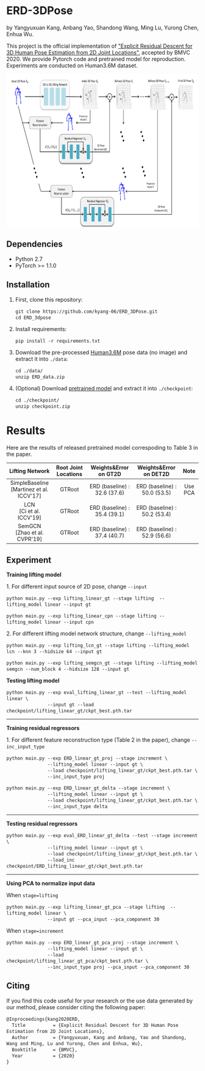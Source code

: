 # ERD-3DPose
by Yangyuxuan Kang, Anbang Yao, Shandong Wang, Ming Lu, Yurong Chen, Enhua Wu.

This project is the official implementation of ["Explicit Residual Descent for 3D Human
Pose Estimation from 2D Joint Locations"](https://www.bmvc2020-conference.com/assets/papers/0151.pdf), accepted by BMVC 2020.
We provide Pytorch code and pretrained model for reproduction. Experiments are conducted on Human3.6M dataset.

<p align="center">
    <img src="./teaser/framework.png" height="400">
</p>



## Dependencies

* Python 2.7
* PyTorch >= 1.1.0

## Installation

1. First, clone this repository:
    ```
    git clone https://github.com/kyang-06/ERD_3DPose.git
    cd ERD_3dpose
    ```
2. Install requirements:
    ```
    pip install -r requirements.txt
    ```
3. Download the pre-processed [Human3.6M](https://1drv.ms/u/s!AueMCSJ2EDkShMhQW0m8jFia80tnaQ?e=JT1WzU) pose data (no image) and extract it into `./data`:
    ```
    cd ./data/
    unzip ERD_data.zip
    ```

4. (Optional) Download [pretrained model](https://1drv.ms/u/s!AueMCSJ2EDkShMhPb6lQSixXTTBi0g?e=mrTSsh) and extract it into `./checkpoint`:
    ```
    cd ./checkpoint/
    unzip checkpoint.zip
    ```

# Results
Here are the results of released pretrained model correspoding to Table 3 in the paper.

| **Lifting Network** | **Root Joint Locations** | **Weights&Error on GT2D** | **Weights&Error on DET2D** | **Note** |
|:-------------------:|:------------------------:|:-----------------:|:------------------:|:------------------:|
| SimpleBaseline<br>[Martinez et al. ICCV'17]     | GTRoot | ERD (baseline) : 32.6 (37.6) | ERD (baseline) : 50.0 (53.5)        | Use PCA|
| LCN<br>[Ci et al. ICCV'19]           | GTRoot | ERD (baseline) : 35.4 (39.1) | ERD (baseline) : 50.2 (53.4)    |
| SemGCN<br>[Zhao et al. CVPR'19]         | GTRoot | ERD (baseline) : 37.4 (40.7) | ERD (baseline) : 52.9 (56.6)    |


## Experiment
**Training lifting model**

1\. For different input source of 2D pose, change ```--input```
```gt
python main.py --exp lifting_linear_gt --stage lifting  --lifting_model linear --input gt
``` 
```cpn
python main.py --exp lifting_linear_cpn --stage lifting --lifting_model linear --input cpn
```
2\. For different lifting model network structure, change ```--lifting_model```
```lcn
python main.py --exp lifting_lcn_gt --stage lifting --lifting_model lcn --knn 3 --hidsize 64 --input gt
```
```semgcn
python main.py --exp lifting_semgcn_gt --stage lifting --lifting_model semgcn --num_block 4 --hidsize 128 --input gt
```

**Testing lifting model**
```linear, gt
python main.py --exp eval_lifting_linear_gt --test --lifting_model linear \
               --input gt --load checkpoint/lifting_linear_gt/ckpt_best.pth.tar
```


---
**Training residual regressors**

1\. For different feature reconstruction type (Table 2 in the paper), change ```--inc_input_type```
```Proj2D
python main.py --exp ERD_linear_gt_proj --stage increment \
               --lifting_model linear --input gt \
               --load checkpoint/lifting_linear_gt/ckpt_best.pth.tar \
               --inc_input_type proj
```
```Residual
python main.py --exp ERD_linear_gt_delta --stage increment \
               --lifting_model linear --input gt \
               --load checkpoint/lifting_linear_gt/ckpt_best.pth.tar \
               --inc_input_type delta
```

---
**Testing residual regressors**

```
python main.py --exp eval_ERD_linear_gt_delta --test --stage increment \
               --lifting_model linear --input gt \
               --load checkpoint/lifting_linear_gt/ckpt_best.pth.tar \
               --load_inc checkpoint/ERD_lifting_linear_gt/ckpt_best.pth.tar
```
---

**Using PCA to normalize input data**

When ```stage=lifting```
```
python main.py --exp lifting_linear_gt_pca --stage lifting  --lifting_model linear \
               --input gt --pca_input --pca_component 30
```
When ```stage=increment```
```
python main.py --exp ERD_linear_gt_pca_proj --stage increment \
               --lifting_model linear --input gt \
               --load checkpoint/lifting_linear_gt_pca/ckpt_best.pth.tar \
               --inc_input_type proj --pca_input --pca_component 30
```


## Citing
If you find this code useful for your research or the use data generated by our method, please consider citing the following paper:
```
@Inproceedings{kang2020ERD,
  Title          = {Explicit Residual Descent for 3D Human Pose Estimation from 2D Joint Locations},
  Author         = {Yangyuxuan, Kang and Anbang, Yao and Shandong, Wang and Ming, Lu and Yurong, Chen and Enhua, Wu},
  Booktitle      = {BMVC},
  Year           = {2020}
}
```
